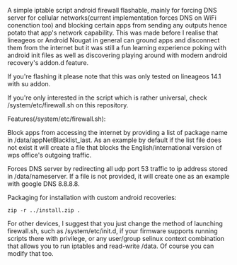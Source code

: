 A simple iptable script android firewall flashable, mainly for forcing DNS server for cellular networks(current implementation forces DNS on WiFi conenction too) and blocking certain apps from sending any outputs hence potato that app's network capability. This was made before I realise that lineageos or Android Nougat in general can ground apps and disconnect them from the internet but it was still a fun learning experience poking with android init files as well as discovering playing around with modern android recovery's addon.d feature.

If you're flashing it please note that this was only tested on lineageos 14.1 with su addon.

If you're only interested in the script which is rather universal, check /system/etc/firewall.sh on this repository.

Features(/system/etc/firewall.sh):

Block apps from accessing the internet by providing a list of package name in /data/appNetBlacklist_last. As an example by default if the list file does not exist it will create a file that blocks the English/international version of wps office's outgoing traffic.

Forces DNS server by redirecting all udp port 53 traffic to ip address stored in /data/nameserver. If a file is not provided, it will create one as an example with google DNS 8.8.8.8.


Packaging for installation with custom android recoveries:

	zip -r ../install.zip .

For other devices, I suggest that you just change the method of launching firewall.sh, such as /system/etc/init.d, if your firmware supports running scripts there with privilege, or any user/group selinux context combination that allows you to run iptables and read-write /data. Of course you can modify that too.
